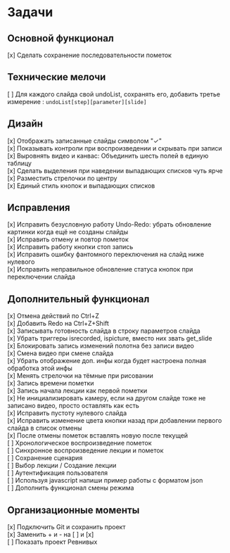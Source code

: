 # Задачи

## Основной функционал

[x] Сделать сохранение последовательности пометок  

## Технические мелочи

[ ] Для каждого слайда свой undoList, сохранять его, добавить третье измерение : `undoList[step][parameter][slide]`

## Дизайн

[x] Отображать записанные слайды символом "✓"  
[x] Показывать контроли при воспроизведении и скрывать при записи  
[x] Выровнять видео и канвас: Объединить шесть полей в единую таблицу  
[x] Сделать выделения при наведении выпадающих списков чуть ярче  
[x] Разместить стрелочки по центру  
[x] Единый стиль кнопок и выпадающих списков  

## Исправления

[x] Исправить безусловную работу Undo-Redo: убрать обновление картинки когда ещё не созданы слайды  
[x] Исправить отмену и повтор пометок  
[x] Исправить работу кнопки стоп запись  
[x] Исправить ошибку фантомного переключения на слайд ниже нулевого  
[x] Исправить неправильное обновление статуса кнопок при переключении слайда  

## Дополнительный функционал

[x] Отмена действий по Ctrl+Z  
[x] Добавить Redo на Ctrl+Z+Shift  
[x] Записывать готовность слайда в строку параметров слайда  
[x] Убрать триггеры isrecorded, ispicture, вместо них звать get_slide  
[x] Блокировать запись изменений полотна без записи видео  
[x] Смена видео при смене слайда  
[x] Убрать отображение доп. инфы когда будет настроена полная обработка этой инфы  
[x] Менять стрелочки на тёмные при рисовании  
[x] Запись времени пометки  
[x] Запись начала лекции как первой пометки  
[x] Не инициализировать камеру, если на другом слайде тоже не записано видео, просто оставлять как есть  
[x] Исправить пустоту нулевого слайда  
[x] Исправить изменение цвета кнопки назад при добавлении первого слайда в список отмены  
[x] После отмены пометок вставлять новую после текущей  
[ ] Хронологическое воспроизведение пометок  
[ ] Синхронное воспроизведение лекции и пометок  
[ ] Сохранение сценария  
[ ] Выбор лекции / Создание лекции  
[ ] Аутентификация пользователя  
[ ] Используя javascript напиши пример работы с форматом json  
[ ] Дополнить функционал смены режима  

## Организационные моменты

[x] Подключить Git и сохранить проект  
[x] Заменить + и - на [ ] и [x]  
[ ] Показать проект Ревнивых  
